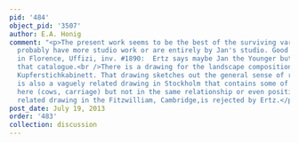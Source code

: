 ```yaml
---
pid: '484'
object_pid: '3507'
author: E.A. Honig
comment: "<p>The present work seems to be the best of the surviving variants; others
  probably have more studio work or are entirely by Jan's studio. Good free variant
  in Florence, Uffizi, inv. #1890:  Ertz says maybe Jan the Younger but it's not in
  that catalogue.<br />There is a drawing for the landscape composition in Berlin,
  Kupferstichkabinett. That drawing sketches out the general sense of recession. There
  is also a vaguely related drawing in Stockholm that contains some of the elements
  here (cows, carriage) but not in the same relationship or even position. Another
  related drawing in the Fitzwilliam, Cambridge,is rejected by Ertz.</p>"
post_date: July 19, 2013
order: '483'
collection: discussion
---
```

